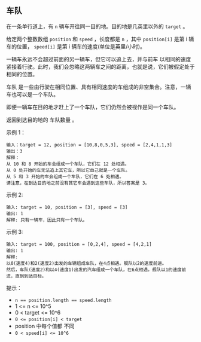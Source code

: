 ## 车队

在一条单行道上，有 `n` 辆车开往同一目的地。目的地是几英里以外的 `target` 。

给定两个整数数组 `position` 和 `speed` ，长度都是 `n` ，其中 `position[i]` 是第 i 辆车的位置， `speed[i]` 是第 i 辆车的速度(单位是英里/小时)。

一辆车永远不会超过前面的另一辆车，但它可以追上去，并与前车 以相同的速度 紧接着行驶。此时，我们会忽略这两辆车之间的距离，也就是说，它们被假定处于相同的位置。

车队 是一些由行驶在相同位置、具有相同速度的车组成的非空集合。注意，一辆车也可以是一个车队。

即便一辆车在目的地才赶上了一个车队，它们仍然会被视作是同一个车队。

返回到达目的地的 车队数量 。

 

示例 1：

```
输入：target = 12, position = [10,8,0,5,3], speed = [2,4,1,1,3]
输出：3
解释：
从 10 和 8 开始的车会组成一个车队，它们在 12 处相遇。
从 0 处开始的车无法追上其它车，所以它自己就是一个车队。
从 5 和 3 开始的车会组成一个车队，它们在 6 处相遇。
请注意，在到达目的地之前没有其它车会遇到这些车队，所以答案是 3。
```

示例 2:

```
输入: target = 10, position = [3], speed = [3]
输出: 1
解释: 只有一辆车，因此只有一个车队。
```

示例 3:

```
输入: target = 100, position = [0,2,4], speed = [4,2,1]
输出: 1
解释:
以0(速度4)和2(速度2)出发的车辆组成车队，在4点相遇。舰队以2的速度前进。
然后，车队(速度2)和以4(速度1)出发的汽车组成一个车队，在6点相遇。舰队以1的速度前进，直到到达目标。
```

提示：

* `n == position.length == speed.length`
* 1 <= n <= 10^5
* 0 < target <= 10^6
* `0 <= position[i] < target`
* position 中每个值都 不同
* `0 < speed[i] <= 10^6`
